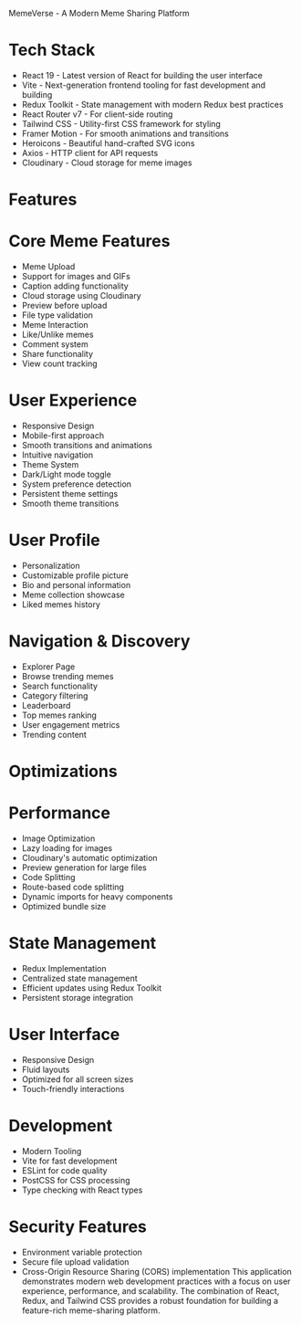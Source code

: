 MemeVerse - A Modern Meme Sharing Platform
# Tech Stack
-   React 19 - Latest version of React for building the user interface
-   Vite - Next-generation frontend tooling for fast development and building
-	Redux Toolkit - State management with modern Redux best practices
-	React Router v7 - For client-side routing
-	Tailwind CSS - Utility-first CSS framework for styling
-	Framer Motion - For smooth animations and transitions
-	Heroicons - Beautiful hand-crafted SVG icons
-	Axios - HTTP client for API requests
-	Cloudinary - Cloud storage for meme images

# Features
# Core Meme Features
-	Meme Upload
-	Support for images and GIFs
-	Caption adding functionality
-	Cloud storage using Cloudinary
-	Preview before upload
-	File type validation
-	Meme Interaction
-	Like/Unlike memes
-	Comment system
-	Share functionality
-	View count tracking

# User Experience
-	Responsive Design
-	Mobile-first approach
-	Smooth transitions and animations
-	Intuitive navigation
-	Theme System
-	Dark/Light mode toggle
-	System preference detection
-	Persistent theme settings
-	Smooth theme transitions

# User Profile
-	Personalization
-	Customizable profile picture
-	Bio and personal information
-	Meme collection showcase
-	Liked memes history

# Navigation & Discovery
-	Explorer Page
-	Browse trending memes
-	Search functionality
-	Category filtering
-	Leaderboard
-	Top memes ranking
-	User engagement metrics
-	Trending content

# Optimizations
# Performance
-	Image Optimization
-	Lazy loading for images
-	Cloudinary's automatic optimization
-	Preview generation for large files
-	Code Splitting
-	Route-based code splitting
-	Dynamic imports for heavy components
-	Optimized bundle size

 # State Management
-	Redux Implementation
-	Centralized state management
-	Efficient updates using Redux Toolkit
-	Persistent storage integration

 # User Interface
-	Responsive Design
-	Fluid layouts
-	Optimized for all screen sizes
-	Touch-friendly interactions

 # Development
-	Modern Tooling
-	Vite for fast development
-	ESLint for code quality
-	PostCSS for CSS processing
-	Type checking with React types

# Security Features
-	Environment variable protection
-	Secure file upload validation
-	Cross-Origin Resource Sharing (CORS) implementation
This application demonstrates modern web development practices with a focus on user experience, performance, and scalability. The combination of React, Redux, and Tailwind CSS provides a robust foundation for building a feature-rich meme-sharing platform.
